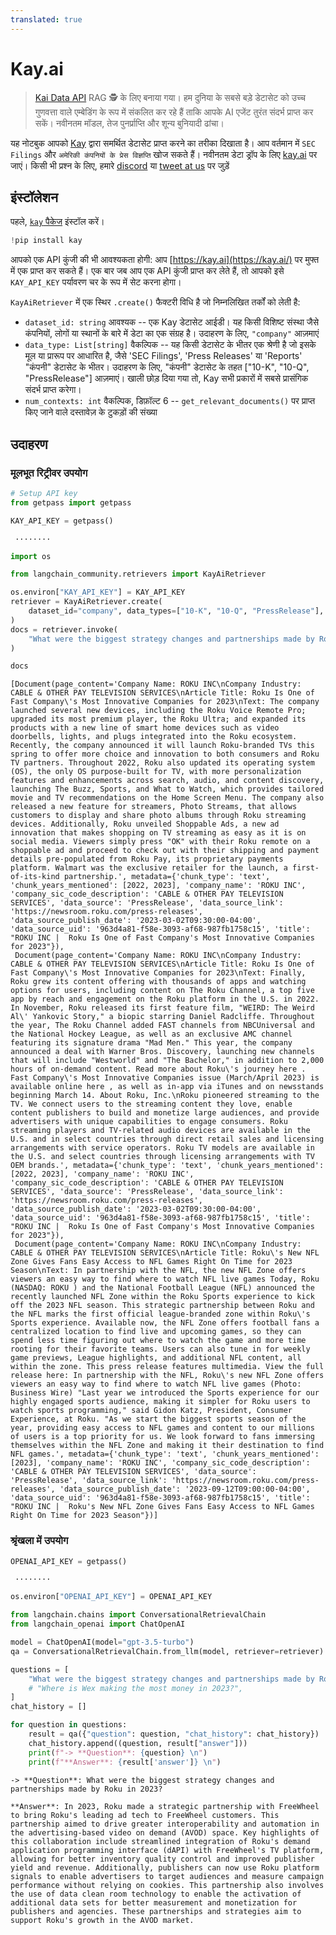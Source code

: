 ```yaml
---
translated: true
---
```


# Kay.ai

>[Kai Data API](https://www.kay.ai/) RAG 🕵️ के लिए बनाया गया। हम दुनिया के सबसे बड़े डेटासेट को उच्च गुणवत्ता वाले एम्बेडिंग के रूप में संकलित कर रहे हैं ताकि आपके AI एजेंट तुरंत संदर्भ प्राप्त कर सकें। नवीनतम मॉडल, तेज पुनर्प्राप्ति और शून्य बुनियादी ढांचा।

यह नोटबुक आपको [Kay](https://kay.ai/) द्वारा समर्थित डेटासेट प्राप्त करने का तरीका दिखाता है। आप वर्तमान में `SEC Filings` और `अमेरिकी कंपनियों के प्रेस विज्ञप्ति` खोज सकते हैं। नवीनतम डेटा ड्रॉप के लिए [kay.ai](https://kay.ai) पर जाएं। किसी भी प्रश्न के लिए, हमारे [discord](https://discord.gg/hAnE4e5T6M) या [tweet at us](https://twitter.com/vishalrohra_) पर जुड़ें

## इंस्टॉलेशन

पहले, [`kay` पैकेज](https://pypi.org/project/kay/) इंस्टॉल करें।

```python
!pip install kay
```

आपको एक API कुंजी की भी आवश्यकता होगी: आप [https://kay.ai](https://kay.ai/) पर मुफ्त में एक प्राप्त कर सकते हैं। एक बार जब आप एक API कुंजी प्राप्त कर लेते हैं, तो आपको इसे `KAY_API_KEY` पर्यावरण चर के रूप में सेट करना होगा।

`KayAiRetriever` में एक स्थिर `.create()` फैक्टरी विधि है जो निम्नलिखित तर्कों को लेती है:

* `dataset_id: string` आवश्यक -- एक Kay डेटासेट आईडी। यह किसी विशिष्ट संस्था जैसे कंपनियों, लोगों या स्थानों के बारे में डेटा का एक संग्रह है। उदाहरण के लिए, `"company"` आज़माएं
* `data_type: List[string]` वैकल्पिक -- यह किसी डेटासेट के भीतर एक श्रेणी है जो इसके मूल या प्रारूप पर आधारित है, जैसे 'SEC Filings', 'Press Releases' या 'Reports' "कंपनी" डेटासेट के भीतर। उदाहरण के लिए, "कंपनी" डेटासेट के तहत ["10-K", "10-Q", "PressRelease"] आज़माएं। खाली छोड़ दिया गया तो, Kay सभी प्रकारों में सबसे प्रासंगिक संदर्भ प्राप्त करेगा।
* `num_contexts: int` वैकल्पिक, डिफ़ॉल्ट 6 -- `get_relevant_documents()` पर प्राप्त किए जाने वाले दस्तावेज़ के टुकड़ों की संख्या

## उदाहरण

### मूलभूत रिट्रीवर उपयोग

```python
# Setup API key
from getpass import getpass

KAY_API_KEY = getpass()
```

```output
 ········
```

```python
import os

from langchain_community.retrievers import KayAiRetriever

os.environ["KAY_API_KEY"] = KAY_API_KEY
retriever = KayAiRetriever.create(
    dataset_id="company", data_types=["10-K", "10-Q", "PressRelease"], num_contexts=3
)
docs = retriever.invoke(
    "What were the biggest strategy changes and partnerships made by Roku in 2023??"
)
```

```python
docs
```

```output
[Document(page_content='Company Name: ROKU INC\nCompany Industry: CABLE & OTHER PAY TELEVISION SERVICES\nArticle Title: Roku Is One of Fast Company\'s Most Innovative Companies for 2023\nText: The company launched several new devices, including the Roku Voice Remote Pro; upgraded its most premium player, the Roku Ultra; and expanded its products with a new line of smart home devices such as video doorbells, lights, and plugs integrated into the Roku ecosystem. Recently, the company announced it will launch Roku-branded TVs this spring to offer more choice and innovation to both consumers and Roku TV partners. Throughout 2022, Roku also updated its operating system (OS), the only OS purpose-built for TV, with more personalization features and enhancements across search, audio, and content discovery, launching The Buzz, Sports, and What to Watch, which provides tailored movie and TV recommendations on the Home Screen Menu. The company also released a new feature for streamers, Photo Streams, that allows customers to display and share photo albums through Roku streaming devices. Additionally, Roku unveiled Shoppable Ads, a new ad innovation that makes shopping on TV streaming as easy as it is on social media. Viewers simply press "OK" with their Roku remote on a shoppable ad and proceed to check out with their shipping and payment details pre-populated from Roku Pay, its proprietary payments platform. Walmart was the exclusive retailer for the launch, a first-of-its-kind partnership.', metadata={'chunk_type': 'text', 'chunk_years_mentioned': [2022, 2023], 'company_name': 'ROKU INC', 'company_sic_code_description': 'CABLE & OTHER PAY TELEVISION SERVICES', 'data_source': 'PressRelease', 'data_source_link': 'https://newsroom.roku.com/press-releases', 'data_source_publish_date': '2023-03-02T09:30:00-04:00', 'data_source_uid': '963d4a81-f58e-3093-af68-987fb1758c15', 'title': "ROKU INC |  Roku Is One of Fast Company's Most Innovative Companies for 2023"}),
 Document(page_content='Company Name: ROKU INC\nCompany Industry: CABLE & OTHER PAY TELEVISION SERVICES\nArticle Title: Roku Is One of Fast Company\'s Most Innovative Companies for 2023\nText: Finally, Roku grew its content offering with thousands of apps and watching options for users, including content on The Roku Channel, a top five app by reach and engagement on the Roku platform in the U.S. in 2022. In November, Roku released its first feature film, "WEIRD: The Weird Al\' Yankovic Story," a biopic starring Daniel Radcliffe. Throughout the year, The Roku Channel added FAST channels from NBCUniversal and the National Hockey League, as well as an exclusive AMC channel featuring its signature drama "Mad Men." This year, the company announced a deal with Warner Bros. Discovery, launching new channels that will include "Westworld" and "The Bachelor," in addition to 2,000 hours of on-demand content. Read more about Roku\'s journey here . Fast Company\'s Most Innovative Companies issue (March/April 2023) is available online here , as well as in-app via iTunes and on newsstands beginning March 14. About Roku, Inc.\nRoku pioneered streaming to the TV. We connect users to the streaming content they love, enable content publishers to build and monetize large audiences, and provide advertisers with unique capabilities to engage consumers. Roku streaming players and TV-related audio devices are available in the U.S. and in select countries through direct retail sales and licensing arrangements with service operators. Roku TV models are available in the U.S. and select countries through licensing arrangements with TV OEM brands.', metadata={'chunk_type': 'text', 'chunk_years_mentioned': [2022, 2023], 'company_name': 'ROKU INC', 'company_sic_code_description': 'CABLE & OTHER PAY TELEVISION SERVICES', 'data_source': 'PressRelease', 'data_source_link': 'https://newsroom.roku.com/press-releases', 'data_source_publish_date': '2023-03-02T09:30:00-04:00', 'data_source_uid': '963d4a81-f58e-3093-af68-987fb1758c15', 'title': "ROKU INC |  Roku Is One of Fast Company's Most Innovative Companies for 2023"}),
 Document(page_content='Company Name: ROKU INC\nCompany Industry: CABLE & OTHER PAY TELEVISION SERVICES\nArticle Title: Roku\'s New NFL Zone Gives Fans Easy Access to NFL Games Right On Time for 2023 Season\nText: In partnership with the NFL, the new NFL Zone offers viewers an easy way to find where to watch NFL live games Today, Roku (NASDAQ: ROKU ) and the National Football League (NFL) announced the recently launched NFL Zone within the Roku Sports experience to kick off the 2023 NFL season. This strategic partnership between Roku and the NFL marks the first official league-branded zone within Roku\'s Sports experience. Available now, the NFL Zone offers football fans a centralized location to find live and upcoming games, so they can spend less time figuring out where to watch the game and more time rooting for their favorite teams. Users can also tune in for weekly game previews, League highlights, and additional NFL content, all within the zone. This press release features multimedia. View the full release here: In partnership with the NFL, Roku\'s new NFL Zone offers viewers an easy way to find where to watch NFL live games (Photo: Business Wire) "Last year we introduced the Sports experience for our highly engaged sports audience, making it simpler for Roku users to watch sports programming," said Gidon Katz, President, Consumer Experience, at Roku. "As we start the biggest sports season of the year, providing easy access to NFL games and content to our millions of users is a top priority for us. We look forward to fans immersing themselves within the NFL Zone and making it their destination to find NFL games.', metadata={'chunk_type': 'text', 'chunk_years_mentioned': [2023], 'company_name': 'ROKU INC', 'company_sic_code_description': 'CABLE & OTHER PAY TELEVISION SERVICES', 'data_source': 'PressRelease', 'data_source_link': 'https://newsroom.roku.com/press-releases', 'data_source_publish_date': '2023-09-12T09:00:00-04:00', 'data_source_uid': '963d4a81-f58e-3093-af68-987fb1758c15', 'title': "ROKU INC |  Roku's New NFL Zone Gives Fans Easy Access to NFL Games Right On Time for 2023 Season"})]
```

### श्रृंखला में उपयोग

```python
OPENAI_API_KEY = getpass()
```

```output
 ········
```

```python
os.environ["OPENAI_API_KEY"] = OPENAI_API_KEY
```

```python
from langchain.chains import ConversationalRetrievalChain
from langchain_openai import ChatOpenAI

model = ChatOpenAI(model="gpt-3.5-turbo")
qa = ConversationalRetrievalChain.from_llm(model, retriever=retriever)
```

```python
questions = [
    "What were the biggest strategy changes and partnerships made by Roku in 2023?"
    # "Where is Wex making the most money in 2023?",
]
chat_history = []

for question in questions:
    result = qa({"question": question, "chat_history": chat_history})
    chat_history.append((question, result["answer"]))
    print(f"-> **Question**: {question} \n")
    print(f"**Answer**: {result['answer']} \n")
```

```output
-> **Question**: What were the biggest strategy changes and partnerships made by Roku in 2023?

**Answer**: In 2023, Roku made a strategic partnership with FreeWheel to bring Roku's leading ad tech to FreeWheel customers. This partnership aimed to drive greater interoperability and automation in the advertising-based video on demand (AVOD) space. Key highlights of this collaboration include streamlined integration of Roku's demand application programming interface (dAPI) with FreeWheel's TV platform, allowing for better inventory quality control and improved publisher yield and revenue. Additionally, publishers can now use Roku platform signals to enable advertisers to target audiences and measure campaign performance without relying on cookies. This partnership also involves the use of data clean room technology to enable the activation of additional data sets for better measurement and monetization for publishers and agencies. These partnerships and strategies aim to support Roku's growth in the AVOD market.
```
